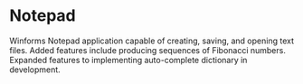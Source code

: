 # Notepad
Winforms Notepad application capable of creating, saving, and opening text files.
Added features include producing sequences of Fibonacci numbers.
Expanded features to implementing auto-complete dictionary in development.

